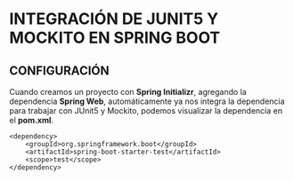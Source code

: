 # INTEGRACIÓN DE JUNIT5 Y MOCKITO EN SPRING BOOT

## CONFIGURACIÓN

Cuando creamos un proyecto con **Spring Initializr**, agregando la dependencia **Spring Web**, automáticamente ya nos integra la dependencia para trabajar con JUnit5 y Mockito, podemos visualizar la dependencia en el **pom.xml**.

~~~
<dependency>
    <groupId>org.springframework.boot</groupId>
    <artifactId>spring-boot-starter-test</artifactId>
    <scope>test</scope>
</dependency>
~~~

